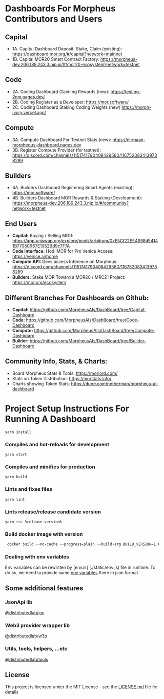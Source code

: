 # Dashboards For Morpheus Contributors and Users

## Capital
- 1A. Capital Dashboard Deposit, Stake, Claim (existing): https://dashboard.mor.org/#/capital?network=mainnet
- 1B. Capital MOR20 Smart Contract Factory: https://morpheus-dev.206.189.243.3.nip.io/#/mor20-ecosystem?network=testnet

## Code
- 2A. Coding Dashboard Claiming Rewards (new): https://testing-2nm.pages.dev/
- 2B. Coding Register as a Developer: https://mor.software/
- 2C. Coding Dashboard Staking Coding Weights (new) https://morph-ivory.vercel.app/

## Compute
- 3A. Compute Dashboard For Testnet Stats (new): https://nirmaan-morpheous-dashboard.pages.dev
- 3B. Register Compute Provider (for testnet): https://discord.com/channels/1151741790408429580/1167520834139738289

## Builders
- 4A. Builders Dashboard Registering Smart Agents (existing): https://mor.software/
- 4B. Builders Dashboard MOR Rewards & Staking (Development): https://morpheus-dev.206.189.243.3.nip.io/#/community?network=testnet

## End Users
- **Capital:** Buying / Selling MOR: https://app.uniswap.org/explore/pools/arbitrum/0xE5Cf22EE4988d54141B77050967E1052Bd9c7F7A
- **Code Interface:** Hodl MOR for Pro Venice Access: https://venice.ai/home
- **Compute API:** Devs access Inference on Morpheus: https://discord.com/channels/1151741790408429580/1167520834139738289
- **Builders:** Stake MOR Toward a MOR20 / MRC21 Project: https://mor.org/ecosystem

## Different Branches For Dashboards on Github:
- **Capital:** https://github.com/MorpheusAIs/DashBoard/tree/Capital-Dashboard
- **Code:** https://github.com/MorpheusAIs/DashBoard/tree/Code-Dashboard
- **Compute:** https://github.com/MorpheusAIs/DashBoard/tree/Compute-Dashboard
- **Builder:** https://github.com/MorpheusAIs/DashBoard/tree/Builder-Dashboard

## Community Info, Stats, & Charts:
- Board Morpheus Stats & Tools: https://morlord.com/
- Stats on Token Distribution: https://morstats.info/
- Charts showing Token Stats: https://dune.com/netherman/morpheus-ai-dashboard

# Project Setup Instructions For Running A Dashboard
```
yarn install
```

### Compiles and hot-reloads for development
```
yarn start
```

### Compiles and minifies for production
```
yarn build
```

### Lints and fixes files
```
yarn lint
```

### Lints release/release candidate version
```
yarn rsc %release-version%
```

### Build docker image with version
```dockerfile
 docker build --no-cache --progress=plain --build-arg BUILD_VERSION=1.0.0-rc.0 -t vue-template .
```

### Dealing with env variables
Env variables can be rewritten by [env.is] (./static/env.js) file in runtime. To do so, we need to provide same [env variables](.env.example) there in json format

## Some additional features

### JsonApi lib

[@distributedlab/jac](https://distributed-lab.github.io/web-kit/modules/_distributedlab_jac.html)

### Web3 provider wrapper lib

[@distributedlab/w3p](https://distributed-lab.github.io/web-kit/modules/_distributedlab_w3p.html)

### Utils, tools, helpers, ...etc

[@distributedlab/tools](https://distributed-lab.github.io/web-kit/modules/_distributedlab_tools.html)

## License

This project is licensed under the MIT License - see the [LICENSE.md](./LICENSE) file for details

